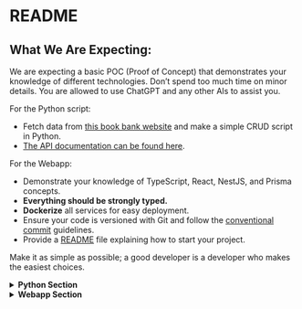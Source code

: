 # README

## **What We Are Expecting:**

We are expecting a basic POC (Proof of Concept) that demonstrates your knowledge of different technologies. Don’t spend too much time on minor details. You are allowed to use ChatGPT and any other AIs to assist you.

For the Python script: 
- Fetch data from [this book bank website](https://www.notion.so/https-app-qonto-com-organizations-symmetric-5500-transactions-68a02c4278d641b4a5aea5882b15a43a?pvs=21) and make a simple CRUD script in Python.
- [The API documentation can be found here](https://restful-booker.herokuapp.com/apidoc/index.html#api-Booking-GetBookings).

For the Webapp:
- Demonstrate your knowledge of TypeScript, React, NestJS, and Prisma concepts.
- **Everything should be strongly typed.**
- **Dockerize** all services for easy deployment.
- Ensure your code is versioned with Git and follow the [conventional commit](https://www.conventionalcommits.org/en/v1.0.0/) guidelines.
- Provide a [README](README.md) file explaining how to start your project.

Make it as simple as possible; a good developer is a developer who makes the easiest choices.

<details>
<summary><strong>Python Section</strong></summary>

### What needs to be done for reading operations:

- Create a SQL database with the provider of your choice.
- Merge the firstname and the lastname into a field named `displayName` and insert it into the table.
- The table should have a primary key that serves as the unique identifier.

### What needs to be done for creation operations:

- Create a new book with the data of your choice (randomly generated or otherwise). Do not hardcode the credentials in the code.
- Once the book is created, fetch the data and insert it into a new table for newly created books.

### What needs to be done for deletion operations:

- Delete the books you created by fetching them from the table.

You can structure your scripts the way you like. Different actions can be run with different command arguments or via different files.

</details>

<details>
<summary><strong>Webapp Section</strong></summary>

### Backend:

- **User authentication**: A basic template is provided in the backend folder. It uses the passport module and the local strategy. You may use the provided code and complete the user implementation. *Don’t spend too much time on creating the user.*
- **Prisma setup**: You must set up a Prisma connection to the database you’ll create.
- **Prisma actions**: You must demonstrate your knowledge of Prisma. This includes performing some CRUD operations, creating and applying migrations, setting up a database schema, etc.
- **Tests (jest)**: You must provide a few tests.
- **API**: Implement either a REST or GraphQL API (GraphQL is a bonus).

### Frontend:

- **UI**: Simple UI with 5 pages (store home page, product page, basket page, login page, orders page).
- **Tests (jest)**: You must provide a few tests.
- **UI library**: We are using **tamagui** to help us create UIs. It can be challenging to set up. If you manage to set it up, great. If not, no worries—use any other UI library of your choice.
- **Products**: You must manage product stocks.
- **Basket**: Users must be able to add and remove products from their basket. Don’t implement a payment system; we assume users have the money to pay for everything.

### Database:

- You can have the database schema and provider you like as long as it works and follows all SQL rules.

### Evaluation Criteria:

- **Code Quality**: This is the most important criterion. Code quality includes readability, maintainability, single responsibility, and (less important) efficiency.
- **Communication**: A good developer knows how to communicate with their team and non-technical members. We expect you to roughly explain your code, the problems you encountered, and how you would explain some concepts to a non-technical person.
- **Documentation or Self-documentation**: Good code is self-documented code. If you think that your code needs some clarification, don’t hesitate to add comments.

If you are not familiar with React, you can use another technology of your choice as long as you can explain your choice.
